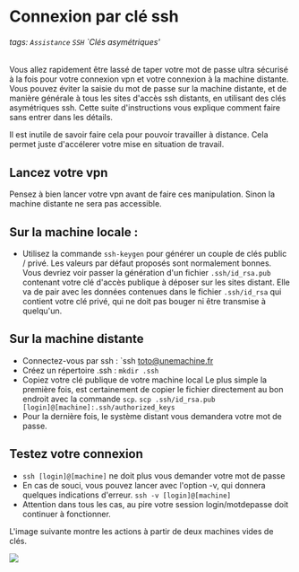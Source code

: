 # Connexion par clé ssh
###### tags: `Assistance` `SSH` `Clés asymétriques'

Vous allez rapidement être lassé de taper votre mot de passe ultra sécurisé à la fois pour votre connexion vpn et votre connexion à la machine distante. Vous pouvez éviter la saisie du mot de passe sur la machine distante, et de manière générale à tous les sites d'accès ssh distants, en utilisant des clés asymétriques ssh. Cette suite d'instructions vous explique comment faire sans entrer dans les détails.

Il est inutile de savoir faire cela pour pouvoir travailler à distance. Cela permet juste d'accélerer votre mise en situation de travail.

## Lancez votre vpn
Pensez à bien lancer votre vpn avant de faire ces manipulation. Sinon la machine distante ne sera pas accessible.

## Sur la machine locale :
- Utilisez la commande `ssh-keygen` pour générer un couple de clés public / privé.
Les valeurs par défaut proposés sont normalement bonnes. Vous devriez voir passer la génération d'un fichier `.ssh/id_rsa.pub` contenant votre clé d'accès publique à déposer sur les sites distant. Elle va de pair avec les données contenues dans le fichier `.ssh/id_rsa` qui contient votre clé privé, qui ne doit pas bouger ni être transmise à quelqu'un.

## Sur la machine distante
- Connectez-vous par ssh : `ssh toto@unemachine.fr
- Créez un répertoire .ssh : `mkdir .ssh`
- Copiez votre clé publique de votre machine local
  Le plus simple la première fois, est certainement de copier le fichier directement au bon endroit avec la commande `scp`.
  `scp .ssh/id_rsa.pub [login]@[machine]:.ssh/authorized_keys`
- Pour la dernière fois, le système distant vous demandera votre mot de passe.

## Testez votre connexion
- `ssh [login]@[machine]` ne doit plus vous demander votre mot de passe
- En cas de souci, vous pouvez lancer avec l'option -v, qui donnera quelques indications d'erreur.
`ssh -v [login]@[machine]`
- Attention dans tous les cas, au pire votre session login/motdepasse doit continuer à fonctionner.

L'image suivante montre les actions à partir de deux machines vides de clés.

![](https://i.imgur.com/ElWIp5f.png)
